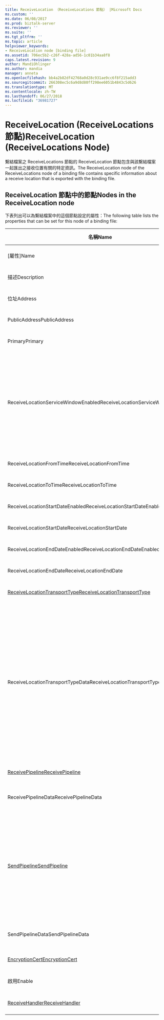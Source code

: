 ```yaml
---
title: ReceiveLocation （ReceiveLocations 節點） |Microsoft Docs
ms.custom: ''
ms.date: 06/08/2017
ms.prod: biztalk-server
ms.reviewer: ''
ms.suite: ''
ms.tgt_pltfrm: ''
ms.topic: article
helpviewer_keywords:
- ReceiveLocation node [binding file]
ms.assetid: 706ec5b2-c26f-428a-ad56-1c01b34aa8f8
caps.latest.revision: 9
author: MandiOhlinger
ms.author: mandia
manager: anneta
ms.openlocfilehash: bb4a2b82df42768a0d28c931ae9cc6f8f215add3
ms.sourcegitcommit: 266308ec5c6a9d8d80ff298ee6051b4843c5d626
ms.translationtype: MT
ms.contentlocale: zh-TW
ms.lasthandoff: 06/27/2018
ms.locfileid: "36981727"
---
```

# <a name="receivelocation-receivelocations-node"></a><span data-ttu-id="1d7ec-102">ReceiveLocation (ReceiveLocations 節點)</span><span class="sxs-lookup"><span data-stu-id="1d7ec-102">ReceiveLocation (ReceiveLocations Node)</span></span>
<span data-ttu-id="1d7ec-103">繫結檔案之 ReceiveLocations 節點的 ReceiveLocation 節點包含與該繫結檔案一起匯出之接收位置有關的特定資訊。</span><span class="sxs-lookup"><span data-stu-id="1d7ec-103">The ReceiveLocation node of the ReceiveLocations node of a binding file contains specific information about a receive location that is exported with the binding file.</span></span>  

## <a name="nodes-in-the-receivelocation-node"></a><span data-ttu-id="1d7ec-104">ReceiveLocation 節點中的節點</span><span class="sxs-lookup"><span data-stu-id="1d7ec-104">Nodes in the ReceiveLocation node</span></span>  
 <span data-ttu-id="1d7ec-105">下表列出可以為繫結檔案中的這個節點設定的屬性：</span><span class="sxs-lookup"><span data-stu-id="1d7ec-105">The following table lists the properties that can be set for this node of a binding file:</span></span>  


|                                           <span data-ttu-id="1d7ec-106">**名稱**</span><span class="sxs-lookup"><span data-stu-id="1d7ec-106">**Name**</span></span>                                           | <span data-ttu-id="1d7ec-107">**節點類型**</span><span class="sxs-lookup"><span data-stu-id="1d7ec-107">**Node Type**</span></span> |          <span data-ttu-id="1d7ec-108">**資料類型**</span><span class="sxs-lookup"><span data-stu-id="1d7ec-108">**Data Type**</span></span>          |                                                                                                                                                                                                       <span data-ttu-id="1d7ec-109">**說明**</span><span class="sxs-lookup"><span data-stu-id="1d7ec-109">**Description**</span></span>                                                                                                                                                                                                        | <span data-ttu-id="1d7ec-110">**限制**</span><span class="sxs-lookup"><span data-stu-id="1d7ec-110">**Restrictions**</span></span> |                                                                                                                         <span data-ttu-id="1d7ec-111">**註解**</span><span class="sxs-lookup"><span data-stu-id="1d7ec-111">**Comments**</span></span>                                                                                                                          |
|----------------------------------------------------------------------------------------------|---------------|---------------------------------|------------------------------------------------------------------------------------------------------------------------------------------------------------------------------------------------------------------------------------------------------------------------------------------------------------------------------------------------------------------------------------------------------------------------------|------------------|---------------------------------------------------------------------------------------------------------------------------------------------------------------------------------------------------------------------------------------------------------------|
|                                             <span data-ttu-id="1d7ec-112">[屬性]</span><span class="sxs-lookup"><span data-stu-id="1d7ec-112">Name</span></span>                                             |   <span data-ttu-id="1d7ec-113">attribute</span><span class="sxs-lookup"><span data-stu-id="1d7ec-113">Attribute</span></span>   |            <span data-ttu-id="1d7ec-114">xs:string</span><span class="sxs-lookup"><span data-stu-id="1d7ec-114">xs:string</span></span>            |                                                                                                                                                                                         <span data-ttu-id="1d7ec-115">指定接收位置的名稱。</span><span class="sxs-lookup"><span data-stu-id="1d7ec-115">Specifies the name of the receive location.</span></span>                                                                                                                                                                                          |   <span data-ttu-id="1d7ec-116">不需要</span><span class="sxs-lookup"><span data-stu-id="1d7ec-116">Not required</span></span>   |                                                                                                                     <span data-ttu-id="1d7ec-117">預設值：空白</span><span class="sxs-lookup"><span data-stu-id="1d7ec-117">Default value: empty</span></span>                                                                                                                      |
|                                         <span data-ttu-id="1d7ec-118">描述</span><span class="sxs-lookup"><span data-stu-id="1d7ec-118">Description</span></span>                                          |    <span data-ttu-id="1d7ec-119">元素</span><span class="sxs-lookup"><span data-stu-id="1d7ec-119">Element</span></span>    |            <span data-ttu-id="1d7ec-120">xs:string</span><span class="sxs-lookup"><span data-stu-id="1d7ec-120">xs:string</span></span>            |                                                                                                                                                                                      <span data-ttu-id="1d7ec-121">指定接收位置的描述。</span><span class="sxs-lookup"><span data-stu-id="1d7ec-121">Specifies a description for the receive location.</span></span>                                                                                                                                                                                       |     <span data-ttu-id="1d7ec-122">必要項</span><span class="sxs-lookup"><span data-stu-id="1d7ec-122">Required</span></span>     |                                                                                                                     <span data-ttu-id="1d7ec-123">預設值：空白</span><span class="sxs-lookup"><span data-stu-id="1d7ec-123">Default value: empty</span></span>                                                                                                                      |
|                                           <span data-ttu-id="1d7ec-124">位址</span><span class="sxs-lookup"><span data-stu-id="1d7ec-124">Address</span></span>                                            |    <span data-ttu-id="1d7ec-125">元素</span><span class="sxs-lookup"><span data-stu-id="1d7ec-125">Element</span></span>    |            <span data-ttu-id="1d7ec-126">xs:string</span><span class="sxs-lookup"><span data-stu-id="1d7ec-126">xs:string</span></span>            |                                                                                                                                                                                        <span data-ttu-id="1d7ec-127">指定接收位置的位址。</span><span class="sxs-lookup"><span data-stu-id="1d7ec-127">Specifies the address of the receive location.</span></span>                                                                                                                                                                                        |     <span data-ttu-id="1d7ec-128">必要項</span><span class="sxs-lookup"><span data-stu-id="1d7ec-128">Required</span></span>     |                                                                                                                     <span data-ttu-id="1d7ec-129">預設值：空白</span><span class="sxs-lookup"><span data-stu-id="1d7ec-129">Default value: empty</span></span>                                                                                                                      |
|                                        <span data-ttu-id="1d7ec-130">PublicAddress</span><span class="sxs-lookup"><span data-stu-id="1d7ec-130">PublicAddress</span></span>                                         |    <span data-ttu-id="1d7ec-131">元素</span><span class="sxs-lookup"><span data-stu-id="1d7ec-131">Element</span></span>    |            <span data-ttu-id="1d7ec-132">xs:string</span><span class="sxs-lookup"><span data-stu-id="1d7ec-132">xs:string</span></span>            |                                                                                                                                                                                    <span data-ttu-id="1d7ec-133">指定接收位置的公用位址。</span><span class="sxs-lookup"><span data-stu-id="1d7ec-133">Specifies the public address of the receive location.</span></span>                                                                                                                                                                                     |   <span data-ttu-id="1d7ec-134">不需要</span><span class="sxs-lookup"><span data-stu-id="1d7ec-134">Not required</span></span>   |                                                                                                                     <span data-ttu-id="1d7ec-135">預設值：空白</span><span class="sxs-lookup"><span data-stu-id="1d7ec-135">Default value: empty</span></span>                                                                                                                      |
|                                           <span data-ttu-id="1d7ec-136">Primary</span><span class="sxs-lookup"><span data-stu-id="1d7ec-136">Primary</span></span>                                            |    <span data-ttu-id="1d7ec-137">元素</span><span class="sxs-lookup"><span data-stu-id="1d7ec-137">Element</span></span>    |           <span data-ttu-id="1d7ec-138">xs:boolean</span><span class="sxs-lookup"><span data-stu-id="1d7ec-138">xs:boolean</span></span>            |                                                                                                                                                                                      <span data-ttu-id="1d7ec-139">指定接收位置是否為主要的接收位置。</span><span class="sxs-lookup"><span data-stu-id="1d7ec-139">Specifies whether the receive location is primary.</span></span>                                                                                                                                                                                      |     <span data-ttu-id="1d7ec-140">必要項</span><span class="sxs-lookup"><span data-stu-id="1d7ec-140">Required</span></span>     |                                                                                                                      <span data-ttu-id="1d7ec-141">預設值：無</span><span class="sxs-lookup"><span data-stu-id="1d7ec-141">Default value: none</span></span>                                                                                                                      |
|                             <span data-ttu-id="1d7ec-142">ReceiveLocationServiceWindowEnabled</span><span class="sxs-lookup"><span data-stu-id="1d7ec-142">ReceiveLocationServiceWindowEnabled</span></span>                              |    <span data-ttu-id="1d7ec-143">元素</span><span class="sxs-lookup"><span data-stu-id="1d7ec-143">Element</span></span>    |           <span data-ttu-id="1d7ec-144">xs:boolean</span><span class="sxs-lookup"><span data-stu-id="1d7ec-144">xs:boolean</span></span>            |                                                                                                                                                                                       <span data-ttu-id="1d7ec-145">指定是否啟用服務窗口。</span><span class="sxs-lookup"><span data-stu-id="1d7ec-145">Specifies whether the service window is enabled.</span></span>                                                                                                                                                                                       |     <span data-ttu-id="1d7ec-146">必要項</span><span class="sxs-lookup"><span data-stu-id="1d7ec-146">Required</span></span>     |                                                                       <span data-ttu-id="1d7ec-147">預設值：無</span><span class="sxs-lookup"><span data-stu-id="1d7ec-147">Default value: none</span></span><br /><br /> <span data-ttu-id="1d7ec-148">指定**真**如果已啟用服務窗口; 否則，請指定 **，則為 false。**</span><span class="sxs-lookup"><span data-stu-id="1d7ec-148">Specify **true** if the service window is enabled; otherwise, specify **false.**</span></span>                                                                        |
|                                   <span data-ttu-id="1d7ec-149">ReceiveLocationFromTime</span><span class="sxs-lookup"><span data-stu-id="1d7ec-149">ReceiveLocationFromTime</span></span>                                    |    <span data-ttu-id="1d7ec-150">元素</span><span class="sxs-lookup"><span data-stu-id="1d7ec-150">Element</span></span>    |           <span data-ttu-id="1d7ec-151">xs:dateTime</span><span class="sxs-lookup"><span data-stu-id="1d7ec-151">xs:dateTime</span></span>           |                                                                                                                                                                                       <span data-ttu-id="1d7ec-152">指定服務窗口的開始時間。</span><span class="sxs-lookup"><span data-stu-id="1d7ec-152">Specifies the start time of the service window.</span></span>                                                                                                                                                                                        |     <span data-ttu-id="1d7ec-153">必要項</span><span class="sxs-lookup"><span data-stu-id="1d7ec-153">Required</span></span>     |                                                                                                                      <span data-ttu-id="1d7ec-154">預設值：無</span><span class="sxs-lookup"><span data-stu-id="1d7ec-154">Default value: none</span></span>                                                                                                                      |
|                                    <span data-ttu-id="1d7ec-155">ReceiveLocationToTime</span><span class="sxs-lookup"><span data-stu-id="1d7ec-155">ReceiveLocationToTime</span></span>                                     |    <span data-ttu-id="1d7ec-156">元素</span><span class="sxs-lookup"><span data-stu-id="1d7ec-156">Element</span></span>    |           <span data-ttu-id="1d7ec-157">xs:dateTime</span><span class="sxs-lookup"><span data-stu-id="1d7ec-157">xs:dateTime</span></span>           |                                                                                                                                                                                        <span data-ttu-id="1d7ec-158">指定服務窗口的結束時間。</span><span class="sxs-lookup"><span data-stu-id="1d7ec-158">Specifies the end time of the service window.</span></span>                                                                                                                                                                                         |     <span data-ttu-id="1d7ec-159">必要項</span><span class="sxs-lookup"><span data-stu-id="1d7ec-159">Required</span></span>     |                                                                                                                      <span data-ttu-id="1d7ec-160">預設值：無</span><span class="sxs-lookup"><span data-stu-id="1d7ec-160">Default value: none</span></span>                                                                                                                      |
|                               <span data-ttu-id="1d7ec-161">ReceiveLocationStartDateEnabled</span><span class="sxs-lookup"><span data-stu-id="1d7ec-161">ReceiveLocationStartDateEnabled</span></span>                                |    <span data-ttu-id="1d7ec-162">元素</span><span class="sxs-lookup"><span data-stu-id="1d7ec-162">Element</span></span>    |           <span data-ttu-id="1d7ec-163">xs:boolean</span><span class="sxs-lookup"><span data-stu-id="1d7ec-163">xs:boolean</span></span>            |                                                                                                                                                                             <span data-ttu-id="1d7ec-164">指定是否啟用服務窗口的開始日期。</span><span class="sxs-lookup"><span data-stu-id="1d7ec-164">Specifies whether the start date for the service window is enabled.</span></span>                                                                                                                                                                              |     <span data-ttu-id="1d7ec-165">必要項</span><span class="sxs-lookup"><span data-stu-id="1d7ec-165">Required</span></span>     |                                                                                                                      <span data-ttu-id="1d7ec-166">預設值：無</span><span class="sxs-lookup"><span data-stu-id="1d7ec-166">Default value: none</span></span>                                                                                                                      |
|                                   <span data-ttu-id="1d7ec-167">ReceiveLocationStartDate</span><span class="sxs-lookup"><span data-stu-id="1d7ec-167">ReceiveLocationStartDate</span></span>                                   |    <span data-ttu-id="1d7ec-168">元素</span><span class="sxs-lookup"><span data-stu-id="1d7ec-168">Element</span></span>    |           <span data-ttu-id="1d7ec-169">xs:dateTime</span><span class="sxs-lookup"><span data-stu-id="1d7ec-169">xs:dateTime</span></span>           |                                                                                                                                                                                       <span data-ttu-id="1d7ec-170">指定服務窗口的開始日期。</span><span class="sxs-lookup"><span data-stu-id="1d7ec-170">Specifies the start date of the service window.</span></span>                                                                                                                                                                                        |     <span data-ttu-id="1d7ec-171">必要項</span><span class="sxs-lookup"><span data-stu-id="1d7ec-171">Required</span></span>     |                                                                                                                      <span data-ttu-id="1d7ec-172">預設值：無</span><span class="sxs-lookup"><span data-stu-id="1d7ec-172">Default value: none</span></span>                                                                                                                      |
|                                <span data-ttu-id="1d7ec-173">ReceiveLocationEndDateEnabled</span><span class="sxs-lookup"><span data-stu-id="1d7ec-173">ReceiveLocationEndDateEnabled</span></span>                                 |    <span data-ttu-id="1d7ec-174">元素</span><span class="sxs-lookup"><span data-stu-id="1d7ec-174">Element</span></span>    |           <span data-ttu-id="1d7ec-175">xs:boolean</span><span class="sxs-lookup"><span data-stu-id="1d7ec-175">xs:boolean</span></span>            |                                                                                                                                                                              <span data-ttu-id="1d7ec-176">指定是否啟用服務窗口的結束日期。</span><span class="sxs-lookup"><span data-stu-id="1d7ec-176">Specifies whether the end date for the service window is enabled.</span></span>                                                                                                                                                                               |     <span data-ttu-id="1d7ec-177">必要項</span><span class="sxs-lookup"><span data-stu-id="1d7ec-177">Required</span></span>     |                                                                                                                      <span data-ttu-id="1d7ec-178">預設值：無</span><span class="sxs-lookup"><span data-stu-id="1d7ec-178">Default value: none</span></span>                                                                                                                      |
|                                    <span data-ttu-id="1d7ec-179">ReceiveLocationEndDate</span><span class="sxs-lookup"><span data-stu-id="1d7ec-179">ReceiveLocationEndDate</span></span>                                    |    <span data-ttu-id="1d7ec-180">元素</span><span class="sxs-lookup"><span data-stu-id="1d7ec-180">Element</span></span>    |           <span data-ttu-id="1d7ec-181">xs:dateTime</span><span class="sxs-lookup"><span data-stu-id="1d7ec-181">xs:dateTime</span></span>           |                                                                                                                                                                                        <span data-ttu-id="1d7ec-182">指定服務窗口的結束日期。</span><span class="sxs-lookup"><span data-stu-id="1d7ec-182">Specifies the end date of the service window.</span></span>                                                                                                                                                                                         |     <span data-ttu-id="1d7ec-183">必要項</span><span class="sxs-lookup"><span data-stu-id="1d7ec-183">Required</span></span>     |                                                                                                                      <span data-ttu-id="1d7ec-184">預設值：無</span><span class="sxs-lookup"><span data-stu-id="1d7ec-184">Default value: none</span></span>                                                                                                                      |
| [<span data-ttu-id="1d7ec-185">ReceiveLocationTransportType</span><span class="sxs-lookup"><span data-stu-id="1d7ec-185">ReceiveLocationTransportType</span></span>](../core/receivelocationtransporttype-receivelocation-node.md) |    <span data-ttu-id="1d7ec-186">記錄</span><span class="sxs-lookup"><span data-stu-id="1d7ec-186">Record</span></span>     |   <span data-ttu-id="1d7ec-187">ProtocolType (ComplexType)</span><span class="sxs-lookup"><span data-stu-id="1d7ec-187">ProtocolType (ComplexType)</span></span>    |                                                                                                                                                                                    <span data-ttu-id="1d7ec-188">指定此接收位置的傳輸類型。</span><span class="sxs-lookup"><span data-stu-id="1d7ec-188">Specifies the transport type for this receive location</span></span>                                                                                                                                                                                    |     <span data-ttu-id="1d7ec-189">必要項</span><span class="sxs-lookup"><span data-stu-id="1d7ec-189">Required</span></span>     |                                                                                                                      <span data-ttu-id="1d7ec-190">預設值：無</span><span class="sxs-lookup"><span data-stu-id="1d7ec-190">Default value: none</span></span>                                                                                                                      |
|                               <span data-ttu-id="1d7ec-191">ReceiveLocationTransportTypeData</span><span class="sxs-lookup"><span data-stu-id="1d7ec-191">ReceiveLocationTransportTypeData</span></span>                               |    <span data-ttu-id="1d7ec-192">元素</span><span class="sxs-lookup"><span data-stu-id="1d7ec-192">Element</span></span>    |            <span data-ttu-id="1d7ec-193">xs:string</span><span class="sxs-lookup"><span data-stu-id="1d7ec-193">xs:string</span></span>            |                                                                                                                                                                              <span data-ttu-id="1d7ec-194">指定此接收位置的傳輸類型屬性。</span><span class="sxs-lookup"><span data-stu-id="1d7ec-194">Specifies the transport type properties for the receive location.</span></span>                                                                                                                                                                               |   <span data-ttu-id="1d7ec-195">不需要</span><span class="sxs-lookup"><span data-stu-id="1d7ec-195">Not required</span></span>   | <span data-ttu-id="1d7ec-196">預設值：空白</span><span class="sxs-lookup"><span data-stu-id="1d7ec-196">Default value: empty</span></span><br /><br /> <span data-ttu-id="1d7ec-197">請參閱[整合式 BizTalk 配接器的組態屬性](../core/configuration-properties-for-integrated-biztalk-adapters.md)如需可以儲存在這個字串屬性的配接器特定資訊。</span><span class="sxs-lookup"><span data-stu-id="1d7ec-197">See [Configuration Properties for Integrated BizTalk Adapters](../core/configuration-properties-for-integrated-biztalk-adapters.md) for adapter specific information about the properties that can be stored in this string.</span></span> |
|              [<span data-ttu-id="1d7ec-198">ReceivePipeline</span><span class="sxs-lookup"><span data-stu-id="1d7ec-198">ReceivePipeline</span></span>](../core/receivepipeline-receivelocation-node.md)              |    <span data-ttu-id="1d7ec-199">記錄</span><span class="sxs-lookup"><span data-stu-id="1d7ec-199">Record</span></span>     |    <span data-ttu-id="1d7ec-200">PipelineRef (ComplexType)</span><span class="sxs-lookup"><span data-stu-id="1d7ec-200">PipelineRef (ComplexType)</span></span>    |                                                                                                                                                                                   <span data-ttu-id="1d7ec-201">指定此接收位置的接收管線。</span><span class="sxs-lookup"><span data-stu-id="1d7ec-201">Specifies the receive pipeline for the receive location.</span></span>                                                                                                                                                                                   |     <span data-ttu-id="1d7ec-202">必要項</span><span class="sxs-lookup"><span data-stu-id="1d7ec-202">Required</span></span>     |                                                                                                                      <span data-ttu-id="1d7ec-203">預設值：無</span><span class="sxs-lookup"><span data-stu-id="1d7ec-203">Default value: none</span></span>                                                                                                                      |
|                                     <span data-ttu-id="1d7ec-204">ReceivePipelineData</span><span class="sxs-lookup"><span data-stu-id="1d7ec-204">ReceivePipelineData</span></span>                                      |    <span data-ttu-id="1d7ec-205">元素</span><span class="sxs-lookup"><span data-stu-id="1d7ec-205">Element</span></span>    |            <span data-ttu-id="1d7ec-206">xs:string</span><span class="sxs-lookup"><span data-stu-id="1d7ec-206">xs:string</span></span>            |                                                                                                                                                             <span data-ttu-id="1d7ec-207">指定用於此接收位置之接收管線特定的自訂組態。</span><span class="sxs-lookup"><span data-stu-id="1d7ec-207">Specifies the custom configuration specific to the receive pipeline used for this receive location.</span></span>                                                                                                                                                              |     <span data-ttu-id="1d7ec-208">必要項</span><span class="sxs-lookup"><span data-stu-id="1d7ec-208">Required</span></span>     |                                                                                                                     <span data-ttu-id="1d7ec-209">預設值：空白</span><span class="sxs-lookup"><span data-stu-id="1d7ec-209">Default value: empty</span></span>                                                                                                                      |
|                 [<span data-ttu-id="1d7ec-210">SendPipeline</span><span class="sxs-lookup"><span data-stu-id="1d7ec-210">SendPipeline</span></span>](../core/sendpipeline-receivelocation-node.md)                 |    <span data-ttu-id="1d7ec-211">記錄</span><span class="sxs-lookup"><span data-stu-id="1d7ec-211">Record</span></span>     |    <span data-ttu-id="1d7ec-212">PipelineRef (ComplexType)</span><span class="sxs-lookup"><span data-stu-id="1d7ec-212">PipelineRef (ComplexType)</span></span>    | <span data-ttu-id="1d7ec-213">指定雙向接收位置的傳送管線。</span><span class="sxs-lookup"><span data-stu-id="1d7ec-213">Specifies the send pipeline for a two way receive location.</span></span> <span data-ttu-id="1d7ec-214">**注意︰** 在[!INCLUDE[btsBizTalkServerNoVersion](../includes/btsbiztalkservernoversion-md.md)]傳送管線的雙向接收指定的接收位置，而不是在接收埠。</span><span class="sxs-lookup"><span data-stu-id="1d7ec-214">**Note:**  In [!INCLUDE[btsBizTalkServerNoVersion](../includes/btsbiztalkservernoversion-md.md)] send pipelines for two-way receives are specified at the receive location rather than at the receive port.</span></span> <span data-ttu-id="1d7ec-215">除非繫結檔案另外指定，否則接收位置會從所屬的接收埠自動繼承傳送管線。</span><span class="sxs-lookup"><span data-stu-id="1d7ec-215">Unless otherwise specified in the binding file, a receive location will automatically inherit the send pipeline from the receive port it belongs to.</span></span> |     <span data-ttu-id="1d7ec-216">必要項</span><span class="sxs-lookup"><span data-stu-id="1d7ec-216">Required</span></span>     |                                                                                                                      <span data-ttu-id="1d7ec-217">預設值：無</span><span class="sxs-lookup"><span data-stu-id="1d7ec-217">Default value: none</span></span>                                                                                                                      |
|                                       <span data-ttu-id="1d7ec-218">SendPipelineData</span><span class="sxs-lookup"><span data-stu-id="1d7ec-218">SendPipelineData</span></span>                                       |    <span data-ttu-id="1d7ec-219">元素</span><span class="sxs-lookup"><span data-stu-id="1d7ec-219">Element</span></span>    |            <span data-ttu-id="1d7ec-220">xs:string</span><span class="sxs-lookup"><span data-stu-id="1d7ec-220">xs:string</span></span>            |                                                                                                                                                               <span data-ttu-id="1d7ec-221">指定用於此接收位置之傳送管線特定的自訂組態。</span><span class="sxs-lookup"><span data-stu-id="1d7ec-221">Specifies the custom configuration specific to the send pipeline used for this receive location.</span></span>                                                                                                                                                               |     <span data-ttu-id="1d7ec-222">必要項</span><span class="sxs-lookup"><span data-stu-id="1d7ec-222">Required</span></span>     |                                                                                                                     <span data-ttu-id="1d7ec-223">預設值：空白</span><span class="sxs-lookup"><span data-stu-id="1d7ec-223">Default value: empty</span></span>                                                                                                                      |
|               [<span data-ttu-id="1d7ec-224">EncryptionCert</span><span class="sxs-lookup"><span data-stu-id="1d7ec-224">EncryptionCert</span></span>](../core/encryptioncert-receivelocation-node.md)               |    <span data-ttu-id="1d7ec-225">記錄</span><span class="sxs-lookup"><span data-stu-id="1d7ec-225">Record</span></span>     |  <span data-ttu-id="1d7ec-226">CertificateInfo (ComplexType)</span><span class="sxs-lookup"><span data-stu-id="1d7ec-226">CertificateInfo (ComplexType)</span></span>  |                                                                                                                                                                          <span data-ttu-id="1d7ec-227">指定與接收位置關聯的加密憑證。</span><span class="sxs-lookup"><span data-stu-id="1d7ec-227">Specifies the encryption certificate associated with the receive location.</span></span>                                                                                                                                                                          |   <span data-ttu-id="1d7ec-228">不需要</span><span class="sxs-lookup"><span data-stu-id="1d7ec-228">Not required</span></span>   |                                                                                                                      <span data-ttu-id="1d7ec-229">預設值：無</span><span class="sxs-lookup"><span data-stu-id="1d7ec-229">Default value: none</span></span>                                                                                                                      |
|                                            <span data-ttu-id="1d7ec-230">啟用</span><span class="sxs-lookup"><span data-stu-id="1d7ec-230">Enable</span></span>                                            |    <span data-ttu-id="1d7ec-231">元素</span><span class="sxs-lookup"><span data-stu-id="1d7ec-231">Element</span></span>    |           <span data-ttu-id="1d7ec-232">xs:boolean</span><span class="sxs-lookup"><span data-stu-id="1d7ec-232">xs:boolean</span></span>            |                                                                                                                                                                                  <span data-ttu-id="1d7ec-233">指定接收位置是否已啟用。</span><span class="sxs-lookup"><span data-stu-id="1d7ec-233">Specifies whether the receive location is enabled or not.</span></span>                                                                                                                                                                                   |     <span data-ttu-id="1d7ec-234">必要項</span><span class="sxs-lookup"><span data-stu-id="1d7ec-234">Required</span></span>     |                                                                                                                      <span data-ttu-id="1d7ec-235">預設值：無</span><span class="sxs-lookup"><span data-stu-id="1d7ec-235">Default value: none</span></span>                                                                                                                      |
|               [<span data-ttu-id="1d7ec-236">ReceiveHandler</span><span class="sxs-lookup"><span data-stu-id="1d7ec-236">ReceiveHandler</span></span>](../core/receivehandler-receivelocation-node.md)               |    <span data-ttu-id="1d7ec-237">記錄</span><span class="sxs-lookup"><span data-stu-id="1d7ec-237">Record</span></span>     | <span data-ttu-id="1d7ec-238">ReceiveHandlerRef (ComplexType)</span><span class="sxs-lookup"><span data-stu-id="1d7ec-238">ReceiveHandlerRef (ComplexType)</span></span> |                                                                                                                                                                               <span data-ttu-id="1d7ec-239">指定要用於這個接收位置的接收處理常式。</span><span class="sxs-lookup"><span data-stu-id="1d7ec-239">Specifies the receive handler to use for this receive location.</span></span>                                                                                                                                                                                |   <span data-ttu-id="1d7ec-240">不需要</span><span class="sxs-lookup"><span data-stu-id="1d7ec-240">Not required</span></span>   |                                                                                                                      <span data-ttu-id="1d7ec-241">預設值：無</span><span class="sxs-lookup"><span data-stu-id="1d7ec-241">Default value: none</span></span>                                                                                                                      |

